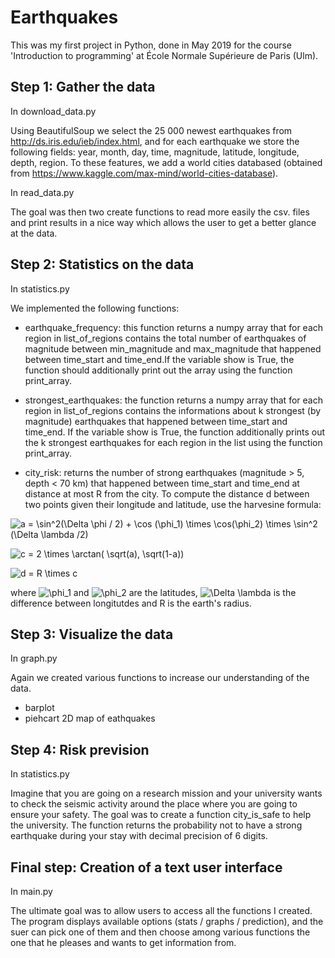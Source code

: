# Earthquakes

This was my first project in Python, done in May 2019 for the course 'Introduction to programming' at École Normale Supérieure de Paris (Ulm). 

## Step 1: Gather the data 
In download_data.py

Using BeautifulSoup we select the 25 000 newest earthquakes from http://ds.iris.edu/ieb/index.html, and for each earthquake we store the following fields: year, month, day, time, magnitude, latitude, longitude, depth, region.
To these features, we add a world cities databased (obtained from https://www.kaggle.com/max-mind/world-cities-database). 

In read_data.py

The goal was then two create functions to read more easily the csv. files and print results in a nice way which allows the user to get a better glance at the data. 

## Step 2: Statistics on the data 

In statistics.py

We implemented the following functions: 

- earthquake_frequency: this function returns a numpy array that for each region in list_of_regions contains the total number of earthquakes of magnitude between min_magnitude and max_magnitude that happened between time_start and time_end.If the variable show is True, the function should additionally print out the array using the function print_array.

- strongest_earthquakes: the function returns a numpy array that for each region in list_of_regions contains the informations about k strongest (by magnitude) earthquakes that happened between time_start and time_end. If the variable show is True, the function additionally prints out the k strongest earthquakes for each region in the list using the function print_array.

- city_risk: returns the number of strong earthquakes (magnitude > 5, depth < 70 km) that happened between time_start and time_end at distance at most R from the city. To compute the distance d between two points given their longitude and latitude, use the harvesine formula:

![a = \sin^2(\Delta \phi / 2) + \cos (\phi_1) \times \cos(\phi_2) \times \sin^2 (\Delta \lambda /2) ](https://render.githubusercontent.com/render/math?math=a%20%3D%20%5Csin%5E2(%5CDelta%20%5Cphi%20%2F%202)%20%2B%20%5Ccos%20(%5Cphi_1)%20%5Ctimes%20%5Ccos(%5Cphi_2)%20%5Ctimes%20%5Csin%5E2%20(%5CDelta%20%5Clambda%20%2F2)%20)

![c = 2 \times \arctan( \sqrt(a), \sqrt(1-a))](https://render.githubusercontent.com/render/math?math=c%20%3D%202%20%5Ctimes%20%5Carctan(%20%5Csqrt(a)%2C%20%5Csqrt(1-a)))

![d = R \times c](https://render.githubusercontent.com/render/math?math=d%20%3D%20R%20%5Ctimes%20c)

where ![\phi_1](https://render.githubusercontent.com/render/math?math=%5Cphi_1) and ![\phi_2](https://render.githubusercontent.com/render/math?math=%5Cphi_2) are the latitudes, ![\Delta \lambda](https://render.githubusercontent.com/render/math?math=%5CDelta%20%5Clambda) is the difference between longitutdes and R is the earth's radius. 

## Step 3: Visualize the data 

In graph.py

Again we created various functions to increase our understanding of the data. 
- barplot
- piehcart
2D map of eathquakes 

## Step 4: Risk prevision 

In statistics.py

Imagine that you are going on a research mission and your university wants to check the seismic activity around the place where you are going to ensure your safety. The goal was to create a function city_is_safe to help the university. The function returns the probability not to have a strong earthquake during your stay with decimal precision of 6 digits.

## Final step: Creation of a text user interface 

In main.py

The ultimate goal was to allow users to access all the functions I created. The program displays available options (stats / graphs / prediction), and the suer can pick one of them and then choose among various functions the one that he pleases and wants to get information from. 
